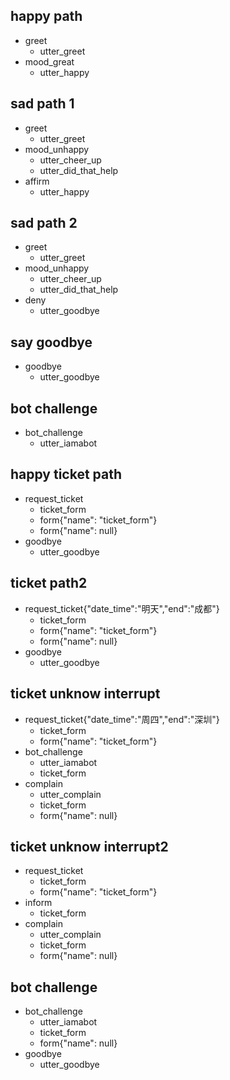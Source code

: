 ## happy path
* greet
  - utter_greet
* mood_great
  - utter_happy

## sad path 1
* greet
  - utter_greet
* mood_unhappy
  - utter_cheer_up
  - utter_did_that_help
* affirm
  - utter_happy

## sad path 2
* greet
  - utter_greet
* mood_unhappy
  - utter_cheer_up
  - utter_did_that_help
* deny
  - utter_goodbye

## say goodbye
* goodbye
  - utter_goodbye

## bot challenge
* bot_challenge
  - utter_iamabot

## happy ticket path
* request_ticket
   - ticket_form
   - form{"name": "ticket_form"}
   - form{"name": null}
* goodbye
  - utter_goodbye

## ticket path2
* request_ticket{"date_time":"明天","end":"成都"}
   - ticket_form
   - form{"name": "ticket_form"}
   - form{"name": null}
* goodbye
  - utter_goodbye
  
## ticket unknow interrupt
* request_ticket{"date_time":"周四","end":"深圳"}
   - ticket_form
   - form{"name": "ticket_form"}
* bot_challenge
   - utter_iamabot 
   - ticket_form
* complain
   - utter_complain
   - ticket_form
   - form{"name": null}

## ticket unknow interrupt2
* request_ticket
   - ticket_form
   - form{"name": "ticket_form"}
* inform
   - ticket_form 
* complain
   - utter_complain
   - ticket_form
   - form{"name": null}
   
   
## bot challenge
* bot_challenge
  - utter_iamabot
  - ticket_form
  - form{"name": null}
* goodbye
  - utter_goodbye